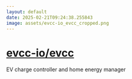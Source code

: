 ```yaml
---
layout: default
date: 2025-02-21T09:24:38.255843
image: assets/evcc-io_evcc_cropped.png
---
```


# [evcc-io/evcc](https://github.com/evcc-io/evcc)

EV charge controller and home energy manager
